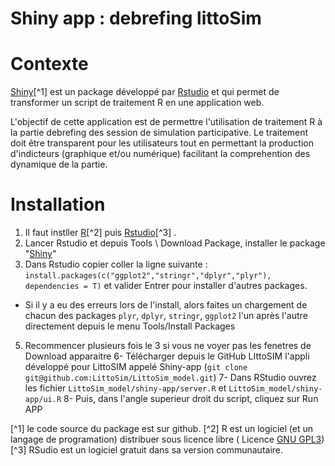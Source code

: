 Shiny app : debrefing littoSim
=======================

# Contexte
[Shiny](https://shiny.rstudio.com/)[^1] est un package développé par [Rstudio](https://www.rstudio.com/) et qui permet de transformer un script de traitement R en une application web.

L'objectif de cette application est de permettre l'utilisation de traitement R à la partie debrefing des session de simulation participative. Le traitement doit être transparent pour les utilisateurs tout en permettant la production d'indicteurs (graphique et/ou numérique) facilitant la comprehention des dynamique de la partie.

# Installation

1. Il faut instller [R](https://cran.r-project.org/)[^2] puis [Rstudio](https://www.rstudio.com/)[^3] .
2. Lancer Rstudio et depuis Tools \ Download Package, installer le package "[Shiny](https://shiny.rstudio.com/)"
3. Dans Rstudio copier coller la ligne suivante : `install.packages(c("ggplot2","stringr","dplyr","plyr"), dependencies = T)` et valider Entrer pour installer d'autres packages.
  * Si il y a eu des erreurs lors de l'install, alors faites un chargement de chacun des packages `plyr`, `dplyr`, `stringr`, `ggplot2` l'un après l'autre directement depuis le menu Tools/Install Packages
5. Recommencer plusieurs fois le 3 si vous ne voyer pas les fenetres de Download apparaitre
6- Télécharger depuis le GitHub LIttoSIM l'appli développé pour LittoSIM appelé Shiny-app (`git clone git@github.com:LittoSim/LittoSim_model.git`)
7- Dans RStudio ouvrez les fichier `LittoSim_model/shiny-app/server.R` et `LittoSim_model/shiny-app/ui.R`
8- Puis, dans l'angle superieur droit du script, cliquez sur Run APP

[^1] le code source du package est sur github.
[^2] R est un logiciel (et un langage de programation) distribuer sous licence libre ( Licence [GNU GPL3](https://www.r-project.org/Licenses/LGPL-3))
[^3] RSudio est un logiciel gratuit dans sa version communautaire.
